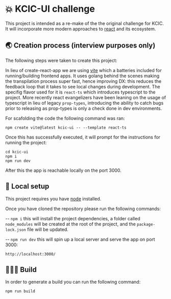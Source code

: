# 💥 KCIC-UI challenge

This project is intended as a re-make of the the original challenge for KCIC. It will incorporate more modern approaches to [react](https://beta.reactjs.org/) and its ecosystem.

## 🌏 Creation process (**interview purposes only**)

The following steps were taken to create this project:

In lieu of create-react-app we are using [vite](https://vitejs.dev/) which a batteries included for running/building frontend apps. It uses golang behind the scenes making the transpilation process super fast, hence improving DX: this reduces the feedback loop that it takes to see local changes during development. The specifig flavor used for it is `react-ts` which introduces typescript to the project. More recently react evangelizers have been leaning on the usage of typescript in lieu of legacy `prop-types`, introducing the ability to catch bugs prior to releasing as prop-types is only a check done in dev environments.

For scafolding the code the following command was ran:

```npm create vite@latest kcic-ui -- --template react-ts```

Once this has successfully executed, it will prompt for the instructions for running the project:

```
cd kcic-ui
npm i
npm run dev
```

After this the app is reachable locally on the port 3000.


## 🧰 Local setup

This project requires you have [node](https://nodejs.org/en/download/) installed. 

Once you have cloned the repository please run the following commands:

-- `npm i` this will install the project dependencies, a folder called `node_modules` will be created at the root of the project, and the `package-lock.json` file will be updated.

-- `npm run dev` this will spin up a local server and serve the app on port 3000: 

`http://localhost:3000/`

## 👷🏻‍♀️ Build

In order to generate a build you can run the following command:

`npm run build`